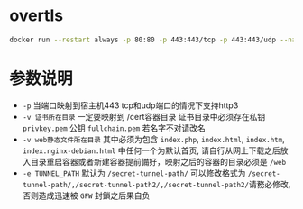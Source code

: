 # overtls
```bash
docker run --restart always -p 80:80 -p 443:443/tcp -p 443:443/udp --name overtls -e TUNNEL_PATH=/secret-tunnel-path/ -v /cert:/cert -v /web:/web -itd chengxudong2020/overtls
```

# 参数说明
- `-p` 当端口映射到宿主机443 tcp和udp端口的情况下支持http3
- `-v 证书所在目录` 一定要映射到 /cert容器目录 证书目录中必须存在私钥 `privkey.pem` 公钥 `fullchain.pem` 若名字不对请改名
- `-v web静态文件所在目录` 其中必须为包含 `index.php`, `index.html`, `index.htm`, `index.nginx-debian.html`
  中任何一个为默认首页, 请自行从网上下载之后放入目录重启容器或者新建容器提前備好，映射之后的容器的目录必须是 `/web`
- `-e TUNNEL_PATH` 默认为 `/secret-tunnel-path/` 可以修改格式为 `/secret-tunnel-path/,/secret-tunnel-path2/,/secret-tunnel-path2/`请務必修改, 否则造成迅速被 `GFW` 封鎖之后果自负
